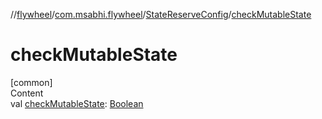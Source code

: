//[flywheel](../../../index.md)/[com.msabhi.flywheel](../index.md)/[StateReserveConfig](index.md)/[checkMutableState](check-mutable-state.md)



# checkMutableState  
[common]  
Content  
val [checkMutableState](check-mutable-state.md): [Boolean](https://kotlinlang.org/api/latest/jvm/stdlib/kotlin/-boolean/index.html)  



